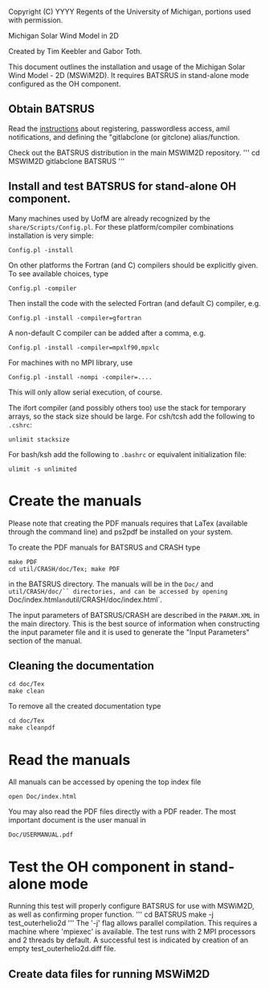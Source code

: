 Copyright (C) YYYY Regents of the University of Michigan,
portions used with permission.

Michigan Solar Wind Model in 2D

Created by Tim Keebler and Gabor Toth.

This document outlines the installation and usage of the Michigan Solar Wind
Model - 2D (MSWiM2D). It requires BATSRUS in stand-alone mode configured as
the OH component.

## Obtain BATSRUS

Read the [instructions](http://herot.engin.umich.edu/~gtoth/SWMF/doc/GitLab_instructions.pdf)
about registering, passwordless access, amil notifications, and defining
the "gitlabclone (or gitclone) alias/function.

Check out the BATSRUS distribution in the main MSWIM2D repository.
'''
cd MSWIM2D
gitlabclone BATSRUS
'''

## Install and test BATSRUS for stand-alone OH component.

Many machines used by UofM are already recognized by the
`share/Scripts/Config.pl`.
For these platform/compiler combinations installation is very simple:
```
Config.pl -install
```
On other platforms the Fortran (and C) compilers should be explicitly given.
To see available choices, type
```
Config.pl -compiler
```
Then install the code with the selected Fortran (and default C) compiler, e.g.
```
Config.pl -install -compiler=gfortran
```
A non-default C compiler can be added after a comma, e.g.
```
Config.pl -install -compiler=mpxlf90,mpxlc
```
For machines with no MPI library, use
```
Config.pl -install -nompi -compiler=....
```
This will only allow serial execution, of course.

The ifort compiler (and possibly others too) use the stack for temporary arrays,
so the stack size should be large. For csh/tcsh add the following to `.cshrc`:
```
unlimit stacksize
```
For bash/ksh add the following to `.bashrc` or equivalent initialization file:
```
ulimit -s unlimited
```
# Create the manuals

Please note that creating the PDF manuals requires
that LaTex (available through the command line) and ps2pdf
be installed on your system.

To create the PDF manuals for BATSRUS and CRASH type
```
make PDF
cd util/CRASH/doc/Tex; make PDF
```
in the BATSRUS directory. The manuals will be in the `Doc/` and
`util/CRASH/doc/`` directories, and can be accessed by opening
`Doc/index.html` and `util/CRASH/doc/index.html`.

The input parameters of BATSRUS/CRASH are described in the `PARAM.XML`
in the main directory. This is the best source of information when
constructing the input parameter file and it is used to generate the
"Input Parameters" section of the manual.

## Cleaning the documentation
```
cd doc/Tex
make clean
```
To remove all the created documentation type
```
cd doc/Tex
make cleanpdf
```

# Read the manuals

All manuals can be accessed by opening the top index file
```
open Doc/index.html
```
You may also read the PDF files directly with a PDF reader.
The most important document is the user manual in
```
Doc/USERMANUAL.pdf
```

# Test the OH component in stand-alone mode

Running this test will properly configure BATSRUS for use with MSWiM2D, as
well as confirming proper function.
'''
cd BATSRUS
make -j test_outerhelio2d
'''
The '-j' flag allows parallel compilation.
This requires a machine where 'mpiexec' is available.
The test runs with 2 MPI processors and 2 threads by default.
A successful test is indicated by creation of an empty test_outerhelio2d.diff file.


## Create data files for running MSWiM2D

